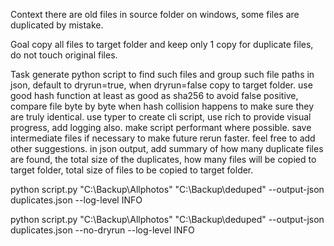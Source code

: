 Context 
there are old files in source folder on windows, some files are duplicated by mistake.

Goal
copy all files to target folder and keep only 1 copy for duplicate files, do not touch original files.

Task 
generate python script to find such files and group such file paths in json, default to dryrun=true, when dryrun=false copy to target folder.
use good hash function at least as good as sha256 to avoid false positive, compare file byte by byte when hash collision happens to make sure they are truly identical.
use typer to create cli script, use rich to provide visual progress, add logging also.
make script performant where possible.
save intermediate files if necessary to make future rerun faster.
feel free to add other suggestions.
in json output, add summary of how many duplicate files are found, the total size of the duplicates, how many files will be copied to target folder, total size of files to be copied to target folder.

python script.py "C:\Backup\Allphotos" "C:\Backup\deduped" --output-json duplicates.json --log-level INFO

python script.py "C:\Backup\Allphotos" "C:\Backup\deduped" --output-json duplicates.json --no-dryrun --log-level INFO
